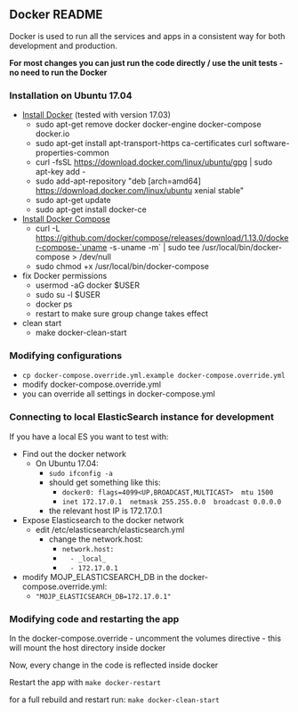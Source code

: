 ## Docker README

Docker is used to run all the services and apps in a consistent way for both development and production.

**For most changes you can just run the code directly / use the unit tests - no need to run the Docker**

### Installation on Ubuntu 17.04

* [Install Docker](https://docs.docker.com/engine/installation/) (tested with version 17.03)
  * sudo apt-get remove docker docker-engine docker-compose docker.io
  * sudo apt-get install apt-transport-https ca-certificates curl software-properties-common
  * curl -fsSL https://download.docker.com/linux/ubuntu/gpg | sudo apt-key add -
  * sudo add-apt-repository "deb [arch=amd64] https://download.docker.com/linux/ubuntu xenial stable"
  * sudo apt-get update
  * sudo apt-get install docker-ce
* [Install Docker Compose](https://docs.docker.com/compose/install/)
  * curl -L https://github.com/docker/compose/releases/download/1.13.0/docker-compose-`uname -s`-`uname -m` | sudo tee /usr/local/bin/docker-compose > /dev/null
  * sudo chmod +x /usr/local/bin/docker-compose
* fix Docker permissions
  * usermod -aG docker $USER
  * sudo su -l $USER
  * docker ps
  * restart to make sure group change takes effect
* clean start
  * make docker-clean-start

### Modifying configurations

* `cp docker-compose.override.yml.example docker-compose.override.yml`
* modify docker-compose.override.yml
* you can override all settings in docker-compose.yml

### Connecting to local ElasticSearch instance for development

If you have a local ES you want to test with:

* Find out the docker network
  * On Ubuntu 17.04:
    * `sudo ifconfig -a`
    * should get something like this:
      * `docker0: flags=4099<UP,BROADCAST,MULTICAST>  mtu 1500`
      * `inet 172.17.0.1  netmask 255.255.0.0  broadcast 0.0.0.0`
    * the relevant host IP is 172.17.0.1
* Expose Elasticsearch to the docker network
  * edit /etc/elasticsearch/elasticsearch.yml
    * change the network.host:
      * `network.host:`
      * `  - _local_`
      * `  - 172.17.0.1`
* modify MOJP_ELASTICSEARCH_DB in the docker-compose.override.yml:
   * `"MOJP_ELASTICSEARCH_DB=172.17.0.1"`

### Modifying code and restarting the app

In the docker-compose.override - uncomment the volumes directive - this will mount the host directory inside docker

Now, every change in the code is reflected inside docker

Restart the app with `make docker-restart`

for a full rebuild and restart run: `make docker-clean-start`
